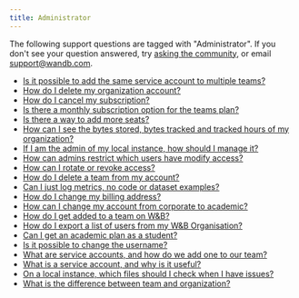 ```yaml
---
title: Administrator 
---
```

The following support questions are tagged with "Administrator". If you don't see 
your question answered, try [asking the community](https://community.wandb.ai/), 
or email [support@wandb.com](mailto:support@wandb.com).

- [Is it possible to add the same service account to multiple teams?](add_same_service_account_multiple_teams.md)
- [How do I delete my organization account?](delete_organization_account.md)
- [How do I cancel my subscription?](cancel_subscription.md)
- [Is there a monthly subscription option for the teams plan?](monthly_subscription_option_teams_plan.md)
- [Is there a way to add more seats?](add_more_seats.md)
- [How can I see the bytes stored, bytes tracked and tracked hours of my organization?](see_bytes_stored_bytes_tracked_tracked_hours_organization.md)
- [If I am the admin of my local instance, how should I manage it?](admin_local_instance_manage.md)
- [How can admins restrict which users have modify access?](restrict_access_modify_example.md)
- [How can I rotate or revoke access?](rotate_revoke_access.md)
- [How do I delete a team from my account?](delete_team_from_account.md)
- [Can I just log metrics, no code or dataset examples?](just_log_metrics_no_code_dataset_examples.md)
- [How do I change my billing address?](change_billing_address.md)
- [How can I change my account from corporate to academic?](change_account_from_corporate_academic.md)
- [How do I get added to a team on W&B?](join_team.md)
- [How do I export a list of users from my W&B Organisation?](export_list_users_account.md)
- [Can I get an academic plan as a student?](academic_plan_student.md)
- [Is it possible to change the username?](change_username.md)
- [What are service accounts, and how do we add one to our team?](service_accounts_we_add_one_team.md)
- [What is a service account, and why is it useful?](service_account_useful.md)
- [On a local instance, which files should I check when I have issues?](local_instance_files_check_issues.md)
- [What is the difference between team and organization?](difference_team_organization.md)
